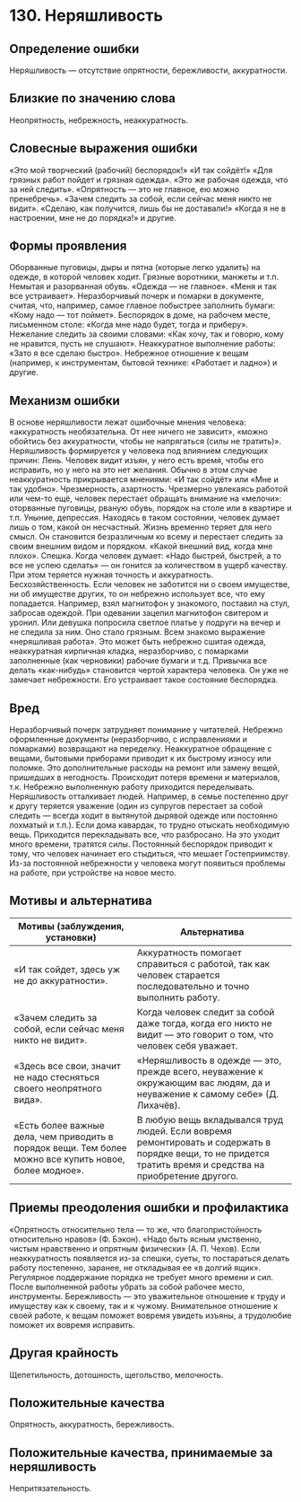 ﻿# 130. Неряшливость

## Определение ошибки
Неряшливость — отсутствие опрятности, бережливости, аккуратности.

## Близкие по значению слова
Неопрятность, небрежность, неаккуратность.

## Словесные выражения ошибки
«Это мой творческий (рабочий) беспорядок!»
«И так сойдёт!»
«Для грязных работ пойдет и грязная одежда».
«Это же рабочая одежда, что за ней следить».
«Опрятность — это не главное, ею можно пренебречь».
«Зачем следить за собой, если сейчас меня никто не видит».
«Сделаю, как получится, лишь бы не доставали!»
«Когда я не в настроении, мне не до порядка!» и другие.

## Формы проявления
Оборванные пуговицы, дыры и пятна (которые легко удалить) на одежде, в которой человек ходит. Грязные воротники, манжеты и т.п. Немытая и разорванная обувь. «Одежда — не главное». «Меня и так все устраивает».
Неразборчивый почерк и помарки в документе, считая, что, например, самое главное побыстрее заполнить бумаги: «Кому надо — тот поймет».
Беспорядок в доме, на рабочем месте, письменном столе: «Когда мне надо будет, тогда и приберу».
Нежелание следить за своими словами: «Как хочу, так и говорю, кому не нравится, пусть не слушают».
Неаккуратное выполнение работы: «Зато я все сделаю быстро».
Небрежное отношение к вещам (например, к инструментам, бытовой технике: «Работает и ладно») и другие.

## Механизм ошибки
В основе неряшливости лежат ошибочные мнения человека: «аккуратность необязательна. От нее ничего не зависит», «можно обойтись без аккуратности, чтобы не напрягаться (силы не тратить)».
Неряшливость формируется у человека под влиянием следующих причин:
Лень. Человек видит изъян, у него есть время, чтобы его исправить, но у него на это нет желания. Обычно в этом случае неаккуратность прикрывается мнениями: «И так сойдёт» или «Мне и так удобно».
Чрезмерность, азартность. Чрезмерно увлекаясь работой или чем-то ещё, человек перестает обращать внимание на «мелочи»: оторванные пуговицы, рваную обувь, порядок на столе или в квартире и т.п.
Уныние, депрессия. Находясь в таком состоянии, человек думает лишь о том, какой он несчастный. Жизнь временно теряет для него смысл. Он становится безразличным ко всему и перестает следить за своим внешним видом и порядком. «Какой внешний вид, когда мне плохо».
Спешка. Когда человек думает: «Надо быстрей, быстрей, а то все не успею сделать» — он гонится за количеством в ущерб качеству. При этом теряется нужная точность и аккуратность.
Бесхозяйственность. Если человек не заботится ни о своем имуществе, ни об имуществе других, то он небрежно использует все, что ему попадается. Например, взял магнитофон у знакомого, поставил на стул, забросав одеждой. При одевании зацепил магнитофон свитером и уронил. Или девушка попросила светлое платье у подруги на вечер и не следила за ним. Оно стало грязным.
Всем знакомо выражение «неряшливая работа». Это может быть небрежно сшитая одежда, неаккуратная кирпичная кладка, неразборчиво, с помарками заполненные (как черновики) рабочие бумаги и т.д. Привычка все делать «как-нибудь» становится чертой характера человека. Он уже не замечает небрежности. Его устраивает такое состояние беспорядка.

## Вред
Неразборчивый почерк затрудняет понимание у читателей. Небрежно оформленные документы (неразборчиво, с исправлениями и помарками) возвращают на переделку.
Неаккуратное обращение с вещами, бытовыми приборами приводит к их быстрому износу или поломке. Это дополнительные расходы на ремонт или замену вещей, пришедших в негодность.
Происходит потеря времени и материалов, т.к. Небрежно выполненную работу приходится переделывать.
Неряшливость отталкивает людей. Например, в семье постепенно друг к другу теряется уважение (один из супругов перестает за собой следить — всегда ходит в вытянутой дырявой одежде или постоянно лохматый и т.п.).
Если дома кавардак, то трудно отыскать необходимую вещь. Приходится перекладывать все, что разбросано. На это уходит много времени, тратятся силы.
Постоянный беспорядок приводит к тому, что человек начинает его стыдиться, что мешает
Гостеприимству.
 Из-за постоянной небрежности у человека могут появиться проблемы на работе, при устройстве на новое место.

## Мотивы и альтернатива
Мотивы (заблуждения, установки) | Альтернатива
---|---
«И так сойдет, здесь уж не до аккуратности».	| Аккуратность помогает справиться с работой, так как человек старается последовательно и точно выполнить работу.
«Зачем следить за собой, если сейчас меня никто не видит».	| Когда человек следит за собой даже тогда, когда его никто не видит — это говорит о том, что человек себя уважает.
«Здесь все свои, значит не надо стесняться своего неопрятного вида».	| «Неряшливость в одежде — это, прежде всего, неуважение к окружающим вас людям, да и неуважение к самому себе» (Д. Лихачёв).
«Есть более важные дела, чем приводить в порядок вещи. Тем более можно все купить новое, более модное».	| В любую вещь вкладывался труд людей. Если вовремя ремонтировать и содержать в порядке вещи, то не придется тратить время и средства на приобретение другого.

## Приемы преодоления ошибки и профилактика
«Опрятность относительно тела — то же, что благопристойность относительно нравов» (Ф. Бэкон).
«Надо быть ясным умственно, чистым нравственно и опрятным физически» (А. П. Чехов).
Если неаккуратность появляется из-за спешки, суеты, то постараться делать работу постепенно, заранее, не откладывая ее «в долгий ящик».
Регулярное поддержание порядка не требует много времени и сил. После выполненной работы убрать за собой рабочее место, инструменты.
Бережливость — это уважительное отношение к труду и имуществу как к своему, так и к чужому.
Внимательное отношение к своей работе, к вещам поможет вовремя увидеть изъяны, а трудолюбие поможет их вовремя исправить.

## Другая крайность
Щепетильность, дотошность, щегольство, мелочность.

## Положительные качества 
Опрятность, аккуратность, бережливость.

## Положительные качества, принимаемые за неряшливость
Непритязательность.
